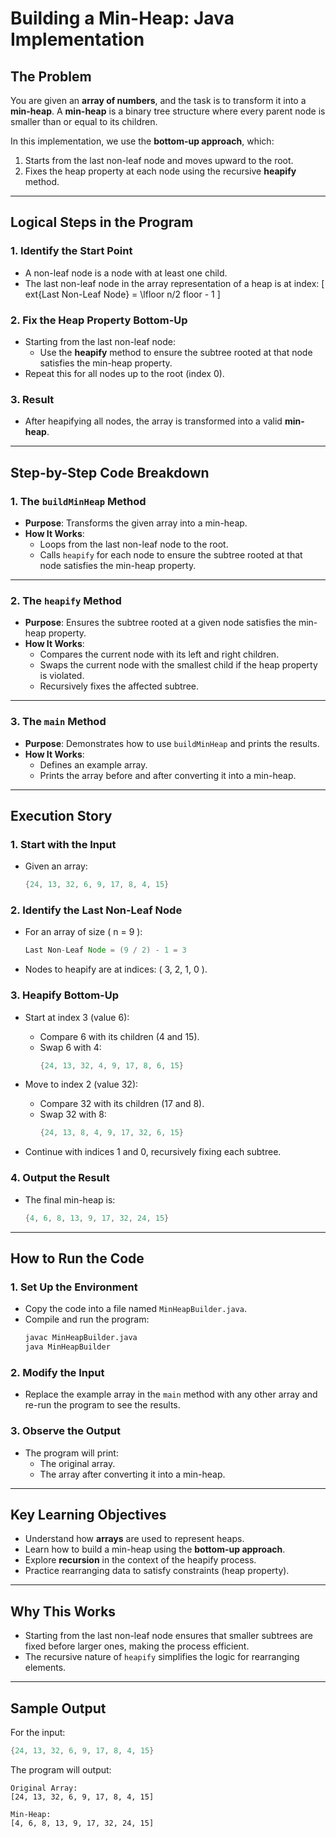 
# Building a Min-Heap: Java Implementation

## **The Problem**
You are given an **array of numbers**, and the task is to transform it into a **min-heap**. A **min-heap** is a binary tree structure where every parent node is smaller than or equal to its children. 

In this implementation, we use the **bottom-up approach**, which:
1. Starts from the last non-leaf node and moves upward to the root.
2. Fixes the heap property at each node using the recursive **heapify** method.

---

## **Logical Steps in the Program**

### **1. Identify the Start Point**
- A non-leaf node is a node with at least one child.
- The last non-leaf node in the array representation of a heap is at index:
  \[
  	ext{Last Non-Leaf Node} = \lfloor n/2 floor - 1
  \]

### **2. Fix the Heap Property Bottom-Up**
- Starting from the last non-leaf node:
  - Use the **heapify** method to ensure the subtree rooted at that node satisfies the min-heap property.
- Repeat this for all nodes up to the root (index 0).

### **3. Result**
- After heapifying all nodes, the array is transformed into a valid **min-heap**.

---

## **Step-by-Step Code Breakdown**

### **1. The `buildMinHeap` Method**
- **Purpose**: Transforms the given array into a min-heap.
- **How It Works**:
  - Loops from the last non-leaf node to the root.
  - Calls `heapify` for each node to ensure the subtree rooted at that node satisfies the min-heap property.

---

### **2. The `heapify` Method**
- **Purpose**: Ensures the subtree rooted at a given node satisfies the min-heap property.
- **How It Works**:
  - Compares the current node with its left and right children.
  - Swaps the current node with the smallest child if the heap property is violated.
  - Recursively fixes the affected subtree.

---

### **3. The `main` Method**
- **Purpose**: Demonstrates how to use `buildMinHeap` and prints the results.
- **How It Works**:
  - Defines an example array.
  - Prints the array before and after converting it into a min-heap.

---

## **Execution Story**

### **1. Start with the Input**
- Given an array:
  ```java
  {24, 13, 32, 6, 9, 17, 8, 4, 15}
  ```

### **2. Identify the Last Non-Leaf Node**
- For an array of size \( n = 9 \):
  ```java
  Last Non-Leaf Node = (9 / 2) - 1 = 3
  ```
- Nodes to heapify are at indices: \( 3, 2, 1, 0 \).

### **3. Heapify Bottom-Up**
- Start at index 3 (value 6):
  - Compare 6 with its children (4 and 15).
  - Swap 6 with 4:
    ```java
    {24, 13, 32, 4, 9, 17, 8, 6, 15}
    ```

- Move to index 2 (value 32):
  - Compare 32 with its children (17 and 8).
  - Swap 32 with 8:
    ```java
    {24, 13, 8, 4, 9, 17, 32, 6, 15}
    ```

- Continue with indices 1 and 0, recursively fixing each subtree.

### **4. Output the Result**
- The final min-heap is:
  ```java
  {4, 6, 8, 13, 9, 17, 32, 24, 15}
  ```

---

## **How to Run the Code**

### **1. Set Up the Environment**
- Copy the code into a file named `MinHeapBuilder.java`.
- Compile and run the program:
  ```bash
  javac MinHeapBuilder.java
  java MinHeapBuilder
  ```

### **2. Modify the Input**
- Replace the example array in the `main` method with any other array and re-run the program to see the results.

### **3. Observe the Output**
- The program will print:
  - The original array.
  - The array after converting it into a min-heap.

---

## **Key Learning Objectives**
- Understand how **arrays** are used to represent heaps.
- Learn how to build a min-heap using the **bottom-up approach**.
- Explore **recursion** in the context of the heapify process.
- Practice rearranging data to satisfy constraints (heap property).

---

## **Why This Works**
- Starting from the last non-leaf node ensures that smaller subtrees are fixed before larger ones, making the process efficient.
- The recursive nature of `heapify` simplifies the logic for rearranging elements.

---

## **Sample Output**

For the input:
```java
{24, 13, 32, 6, 9, 17, 8, 4, 15}
```

The program will output:
```plaintext
Original Array:
[24, 13, 32, 6, 9, 17, 8, 4, 15]

Min-Heap:
[4, 6, 8, 13, 9, 17, 32, 24, 15]
```
